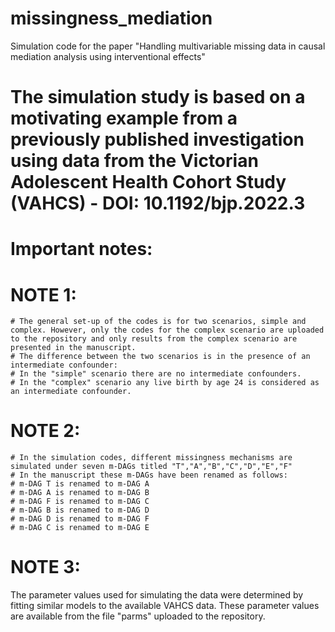 # missingness_mediation
Simulation code for the paper "Handling multivariable missing data in causal mediation analysis using interventional effects"

# The simulation study is based on a motivating example from a previously published investigation using data from the Victorian Adolescent Health Cohort Study (VAHCS) - DOI: 10.1192/bjp.2022.3 
    
# Important notes: 
# NOTE 1: 
    # The general set-up of the codes is for two scenarios, simple and complex. However, only the codes for the complex scenario are uploaded to the repository and only results from the complex scenario are presented in the manuscript. 
    # The difference between the two scenarios is in the presence of an intermediate confounder: 
    # In the "simple" scenario there are no intermediate confounders.  
    # In the "complex" scenario any live birth by age 24 is considered as an intermediate confounder. 

# NOTE 2: 
    # In the simulation codes, different missingness mechanisms are simulated under seven m-DAGs titled "T","A","B","C","D","E","F" 
    # In the manuscript these m-DAGs have been renamed as follows: 
    # m-DAG T is renamed to m-DAG A 
    # m-DAG A is renamed to m-DAG B 
    # m-DAG F is renamed to m-DAG C 
    # m-DAG B is renamed to m-DAG D 
    # m-DAG D is renamed to m-DAG F 
    # m-DAG C is renamed to m-DAG E  

# NOTE 3: 
The parameter values used for simulating the data were determined by fitting similar models to the available VAHCS data. These parameter values are available from the file "parms" uploaded to the repository. 


    
